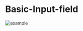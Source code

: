 # Basic-Input-field
![example](https://user-images.githubusercontent.com/82847629/195967487-07b84cb2-4620-4aaf-a263-c3b6bf5357a1.png)
